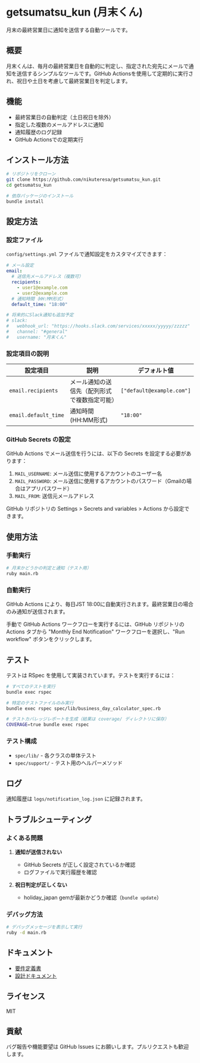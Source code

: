 # getsumatsu_kun (月末くん)

月末の最終営業日に通知を送信する自動ツールです。

## 概要

月末くんは、毎月の最終営業日を自動的に判定し、指定された宛先にメールで通知を送信するシンプルなツールです。GitHub Actionsを使用して定期的に実行され、祝日や土日を考慮して最終営業日を判定します。

## 機能

- 最終営業日の自動判定（土日祝日を除外）
- 指定した複数のメールアドレスに通知
- 通知履歴のログ記録
- GitHub Actionsでの定期実行

## インストール方法

```bash
# リポジトリをクローン
git clone https://github.com/nikuteresa/getsumatsu_kun.git
cd getsumatsu_kun

# 依存パッケージのインストール
bundle install
```

## 設定方法

### 設定ファイル

`config/settings.yml` ファイルで通知設定をカスタマイズできます：

```yaml
# メール設定
email:
  # 送信先メールアドレス（複数可）
  recipients:
    - user1@example.com
    - user2@example.com
  # 通知時間（HH:MM形式）
  default_time: "18:00"

# 将来的にSlack通知も追加予定
# slack:
#   webhook_url: "https://hooks.slack.com/services/xxxxx/yyyyy/zzzzz"
#   channel: "#general"
#   username: "月末くん"
```

### 設定項目の説明

| 設定項目 | 説明 | デフォルト値 |
|--------|-----|------------|
| `email.recipients` | メール通知の送信先（配列形式で複数指定可能） | `["default@example.com"]` |
| `email.default_time` | 通知時間 (HH:MM形式) | `"18:00"` |

### GitHub Secrets の設定

GitHub Actions でメール送信を行うには、以下の Secrets を設定する必要があります：

1. `MAIL_USERNAME`: メール送信に使用するアカウントのユーザー名
2. `MAIL_PASSWORD`: メール送信に使用するアカウントのパスワード（Gmailの場合はアプリパスワード）
3. `MAIL_FROM`: 送信元メールアドレス

GitHub リポジトリの Settings > Secrets and variables > Actions から設定できます。

## 使用方法

### 手動実行

```bash
# 月末かどうかの判定と通知（テスト用）
ruby main.rb
```

### 自動実行

GitHub Actions により、毎日JST 18:00に自動実行されます。最終営業日の場合のみ通知が送信されます。

手動で GitHub Actions ワークフローを実行するには、GitHub リポジトリの Actions タブから "Monthly End Notification" ワークフローを選択し、"Run workflow" ボタンをクリックします。

## テスト

テストは RSpec を使用して実装されています。テストを実行するには：

```bash
# すべてのテストを実行
bundle exec rspec

# 特定のテストファイルのみ実行
bundle exec rspec spec/lib/business_day_calculator_spec.rb

# テストカバレッジレポートを生成（結果は coverage/ ディレクトリに保存）
COVERAGE=true bundle exec rspec
```

### テスト構成

- `spec/lib/` - 各クラスの単体テスト
- `spec/support/` - テスト用のヘルパーメソッド

## ログ

通知履歴は `logs/notification_log.json` に記録されます。

## トラブルシューティング

### よくある問題

1. **通知が送信されない**
   - GitHub Secrets が正しく設定されているか確認
   - ログファイルで実行履歴を確認

2. **祝日判定が正しくない**
   - holiday_japan gemが最新かどうか確認（`bundle update`）

### デバッグ方法

```bash
# デバッグメッセージを表示して実行
ruby -d main.rb
```

## ドキュメント

- [要件定義書](doc/requirements.md)
- [設計ドキュメント](doc/design.md)

## ライセンス

MIT

## 貢献

バグ報告や機能要望は GitHub Issues にお願いします。プルリクエストも歓迎します。